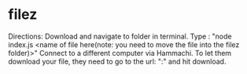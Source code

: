 # filez
Directions:
Download and navigate to folder in terminal.
Type :
"node index.js <put port here> <name of file here(note: you need to move the file into the filez folder)>"
Connect to a different computer via Hammachi.
To let them download your file, they need to go to the url:
"<your ip address>:<port>"
and hit download.
